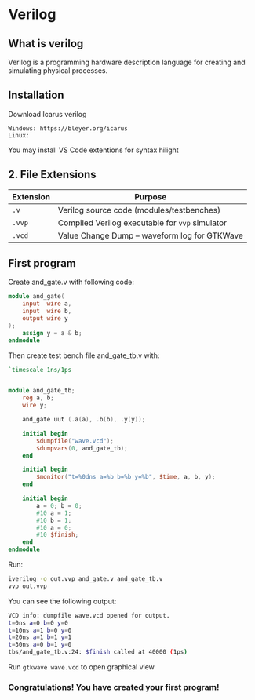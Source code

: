 # Verilog

## What is verilog

Verilog is a programming hardware description language for creating and simulating physical processes.

## Installation

Download Icarus verilog 

    Windows: https://bleyer.org/icarus
    Linux:

You may install VS Code extentions for syntax hilight

## 2. File Extensions

| Extension | Purpose |
|-----------|---------|
| `.v`      | Verilog source code (modules/testbenches) |
| `.vvp`    | Compiled Verilog executable for `vvp` simulator |
| `.vcd`    | Value Change Dump – waveform log for GTKWave |


## First program

Create and_gate.v with following code:
```verilog
module and_gate(
    input  wire a,
    input  wire b,
    output wire y
);
    assign y = a & b;
endmodule
```

Then create test bench file and_gate_tb.v with:
```verilog
`timescale 1ns/1ps


module and_gate_tb;
    reg a, b;
    wire y;

    and_gate uut (.a(a), .b(b), .y(y));

    initial begin
        $dumpfile("wave.vcd");
        $dumpvars(0, and_gate_tb);
    end

    initial begin
        $monitor("t=%0dns a=%b b=%b y=%b", $time, a, b, y);
    end

    initial begin
        a = 0; b = 0;
        #10 a = 1;
        #10 b = 1;
        #10 a = 0;
        #10 $finish;
    end
endmodule
```

Run:
```bash
iverilog -o out.vvp and_gate.v and_gate_tb.v
vvp out.vvp
```

You can see the following output:
```bash
VCD info: dumpfile wave.vcd opened for output.
t=0ns a=0 b=0 y=0
t=10ns a=1 b=0 y=0
t=20ns a=1 b=1 y=1
t=30ns a=0 b=1 y=0
tbs/and_gate_tb.v:24: $finish called at 40000 (1ps)
```

Run ```gtkwave wave.vcd``` to open graphical view

### Congratulations! You have created your first program!